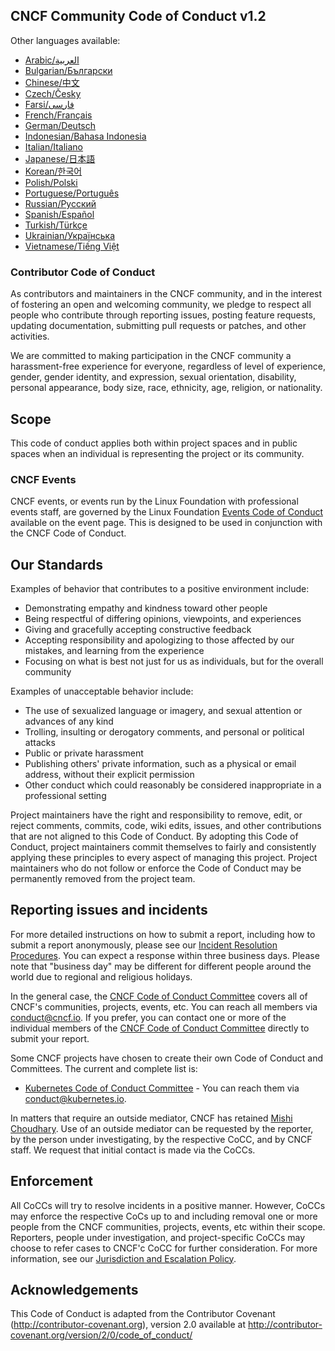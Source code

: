 ## CNCF Community Code of Conduct v1.2

Other languages available:
- [Arabic/العربية](code-of-conduct-languages/ar.md)
- [Bulgarian/Български](code-of-conduct-languages/bg.md)
- [Chinese/中文](code-of-conduct-languages/zh.md)
- [Czech/Česky](code-of-conduct-languages/cs.md)
- [Farsi/فارسی](code-of-conduct-languages/fa.md)
- [French/Français](code-of-conduct-languages/fr.md)
- [German/Deutsch](code-of-conduct-languages/de.md)
- [Indonesian/Bahasa Indonesia](code-of-conduct-languages/id.md)
- [Italian/Italiano](code-of-conduct-languages/it.md)
- [Japanese/日本語](code-of-conduct-languages/jp.md)
- [Korean/한국어](code-of-conduct-languages/ko.md)
- [Polish/Polski](code-of-conduct-languages/pl.md)
- [Portuguese/Português](code-of-conduct-languages/pt.md)
- [Russian/Русский](code-of-conduct-languages/ru.md)
- [Spanish/Español](code-of-conduct-languages/es.md)
- [Turkish/Türkçe](code-of-conduct-languages/tr.md)
- [Ukrainian/Українська](code-of-conduct-languages/uk.md)
- [Vietnamese/Tiếng Việt](code-of-conduct-languages/vi.md)


### Contributor Code of Conduct

As contributors and maintainers in the CNCF community, and in the interest of fostering
an open and welcoming community, we pledge to respect all people who contribute
through reporting issues, posting feature requests, updating documentation,
submitting pull requests or patches, and other activities.

We are committed to making participation in the CNCF community a harassment-free experience for everyone, regardless of level of experience, gender, gender identity, and expression,
sexual orientation, disability, personal appearance, body size, race, ethnicity, age, religion, or nationality.


## Scope

This code of conduct applies both within project spaces and in public spaces when an individual is representing the project or its community.


### CNCF Events

CNCF events, or events run by the Linux Foundation with professional events staff, are governed by the Linux Foundation [Events Code of Conduct](https://events.linuxfoundation.org/code-of-conduct/) available on the event page. This is designed to be used in conjunction with the CNCF Code of Conduct.


## Our Standards

Examples of behavior that contributes to a positive environment include:

* Demonstrating empathy and kindness toward other people
* Being respectful of differing opinions, viewpoints, and experiences
* Giving and gracefully accepting constructive feedback
* Accepting responsibility and apologizing to those affected by our mistakes,
  and learning from the experience
* Focusing on what is best not just for us as individuals, but for the
  overall community

Examples of unacceptable behavior include:

* The use of sexualized language or imagery, and sexual attention or
  advances of any kind
* Trolling, insulting or derogatory comments, and personal or political attacks
* Public or private harassment
* Publishing others' private information, such as a physical or email
  address, without their explicit permission
* Other conduct which could reasonably be considered inappropriate in a
  professional setting

Project maintainers have the right and responsibility to remove, edit, or reject comments, commits, code, wiki edits, issues, and other contributions that are not aligned to this Code of Conduct.
By adopting this Code of Conduct, project maintainers commit themselves to fairly and consistently applying these principles to every aspect of managing this project.
Project maintainers who do not follow or enforce the Code of Conduct may be permanently removed from the project team.


## Reporting issues and incidents

For more detailed instructions on how to submit a report, including how to submit a report anonymously, please see our [Incident Resolution Procedures](https://www.cncf.io/conduct/procedures/). You can expect a response within three business days. Please note that "business day" may be different for different people around the world due to regional and religious holidays.

In the general case, the [CNCF Code of Conduct Committee](https://www.cncf.io/conduct/committee/) covers all of CNCF's communities, projects, events, etc. You can reach all members via [conduct@cncf.io](mailto:conduct@cncf.io). If you prefer, you can contact one or more of the individual members of the [CNCF Code of Conduct Committee](https://www.cncf.io/conduct/committee/) directly to submit your report.

Some CNCF projects have chosen to create their own Code of Conduct and Committees. The current and complete list is:
* [Kubernetes Code of Conduct Committee](https://git.k8s.io/community/committee-code-of-conduct) - You can reach them via [conduct@kubernetes.io](mailto:conduct@kubernetes.io).

In matters that require an outside mediator, CNCF has retained [Mishi Choudhary](mailto:mishi@linux.com). Use of an outside mediator can be requested by the reporter, by the person under investigating, by the respective CoCC, and by CNCF staff. We request that initial contact is made via the CoCCs.


## Enforcement

All CoCCs will try to resolve incidents in a positive manner. However, CoCCs may enforce the respective CoCs up to and including removal one or more people from the CNCF communities, projects, events, etc within their scope. Reporters, people under investigation, and project-specific CoCCs may choose to refer cases to CNCF'c CoCC for further consideration. For more information, see our [Jurisdiction and Escalation Policy](https://www.cncf.io/conduct/jurisdiction/).


## Acknowledgements

This Code of Conduct is adapted from the Contributor Covenant (http://contributor-covenant.org), version 2.0 available at http://contributor-covenant.org/version/2/0/code_of_conduct/
